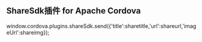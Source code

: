 ## ShareSdk插件 for Apache Cordova

window.cordova.plugins.shareSdk.send({'title':sharetitle,'url':shareurl,'imageUrl':shareimg});
